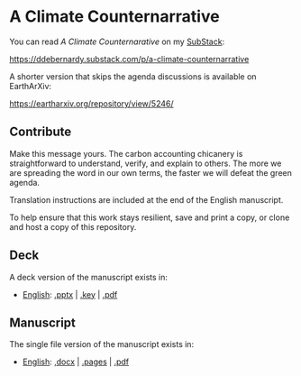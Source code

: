 # A Climate Counternarrative

You can read _A Climate Counternarative_ on my [SubStack](https://ddebernardy.substack.com/):

<https://ddebernardy.substack.com/p/a-climate-counternarrative>

A shorter version that skips the agenda discussions is available on EarthArXiv:

<https://eartharxiv.org/repository/view/5246/>

## Contribute

Make this message yours. The carbon accounting chicanery is straightforward to understand, verify, and explain to others. The more we are spreading the word in our own terms, the faster we will defeat the green agenda.

Translation instructions are included at the end of the English manuscript.

To help ensure that this work stays resilient, save and print a copy, or clone and host a copy of this repository.


## Deck

A deck version of the manuscript exists in:

- [English](./en): [.pptx](./../../raw/main/en/A%20Climate%20Counternarrative%20-%20Deck.pptx) | [.key](./../../raw/main/en/A%20Climate%20Counternarrative%20-%20Deck.key) | [.pdf](./../../raw/main/en/A%20Climate%20Counternarrative%20-%20Deck.pdf)


## Manuscript

The single file version of the manuscript exists in:

- [English](./en): [,docx](./../../raw/main/en/A%20Climate%20Counternarrative.docx) | [.pages](./../../raw/main/en/A%20Climate%20Counternarrative.pages) | [.pdf](./../../raw/main/en/A%20Climate%20Counternarrative.pdf)
